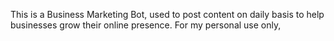 This is a Business Marketing Bot, used to post content on daily basis to help businesses grow their online presence. For my personal use only, 
